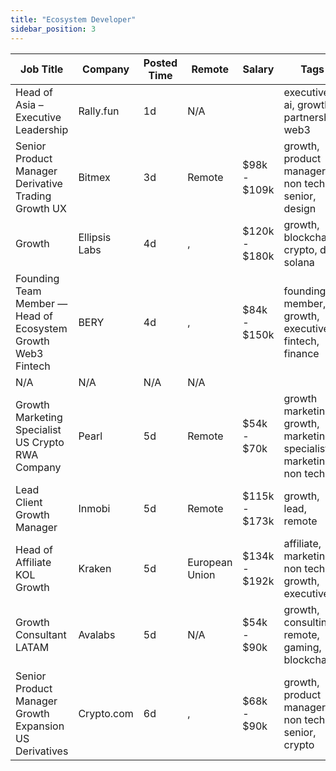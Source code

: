 ```yaml
---
title: "Ecosystem Developer"
sidebar_position: 3
---
```


| Job Title | Company | Posted Time | Remote | Salary | Tags | Apply Link |
|-----------|---------|-------------|--------|--------|------|------------|
| Head of Asia – Executive Leadership | Rally.fun | 1d | N/A |  | executive, ai, growth, partnership, web3 | [Apply](https://web3.career/head-of-asia-executive-leadership-rally-fun/138630) |
| Senior Product Manager Derivative Trading Growth UX | Bitmex | 3d | Remote | $98k - $109k | growth, product manager, non tech, senior, design | [Apply](https://web3.career/senior-product-manager-derivative-trading-growth-ux-bitmex/138136) |
| Growth | Ellipsis Labs | 4d | , | $120k - $180k | growth, blockchain, crypto, defi, solana | [Apply](https://web3.career/growth-ellipsislabs/138490) |
| Founding Team Member — Head of Ecosystem Growth Web3 Fintech | BERY | 4d | , | $84k - $150k | founding member, growth, executive, fintech, finance | [Apply](https://web3.career/founding-team-member-head-of-ecosystem-growth-web3-fintech-bery/138487) |
| N/A | N/A | N/A | N/A |  |  | [Apply](https://web3.career/metana) |
| Growth Marketing Specialist US Crypto RWA Company | Pearl | 5d | Remote | $54k - $70k | growth marketing, growth, marketing specialist, marketing, non tech | [Apply](https://web3.career/growth-marketing-specialist-us-crypto-rwa-company-pearl/138412) |
| Lead Client Growth Manager | Inmobi | 5d | Remote | $115k - $173k | growth, lead, remote | [Apply](https://web3.career/lead-client-growth-manager-inmobi/104919) |
| Head of Affiliate KOL Growth | Kraken | 5d | European Union | $134k - $192k | affiliate, marketing, non tech, growth, executive | [Apply](https://web3.career/head-of-affiliate-kol-growth-kraken/138362) |
| Growth Consultant LATAM | Avalabs | 5d | N/A | $54k - $90k | growth, consulting, remote, gaming, blockchain | [Apply](https://web3.career/growth-consultant-latam-avalabs/80818) |
| Senior Product Manager Growth Expansion US Derivatives | Crypto.com | 6d | , | $68k - $90k | growth, product manager, non tech, senior, crypto | [Apply](https://web3.career/senior-product-manager-growth-expansion-us-derivatives-crypto-com/138324) |
